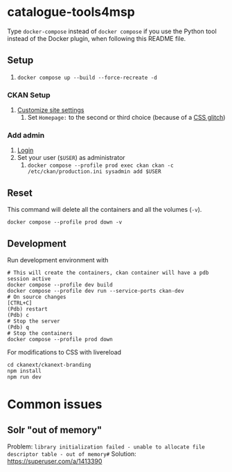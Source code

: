 # catalogue-tools4msp

Type `docker-compose` instead of `docker compose` if you use the Python tool instead of the Docker plugin, when following this README file.

## Setup

1. `docker compose up --build --force-recreate -d`

### CKAN Setup

1. [Customize site settings](http://localhost:5000/ckan-admin/config)
   1. Set `Homepage:` to the second or third choice (because of a [CSS glitch](https://github.com/ckan/ckan/issues/6542))

### Add admin

1. [Login](http://localhost:5000/user/login)
1. Set your user (`$USER`) as administrator
   1. `docker compose --profile prod exec ckan ckan -c /etc/ckan/production.ini sysadmin add $USER`

## Reset

This command will delete all the containers and all the volumes (`-v`).

```
docker compose --profile prod down -v
```

## Development

Run development environment with

```
# This will create the containers, ckan container will have a pdb session active
docker compose --profile dev build
docker compose --profile dev run --service-ports ckan-dev
# On source changes
[CTRL+C]
(Pdb) restart
(Pdb) c
# Stop the server
(Pdb) q
# Stop the containers
docker compose --profile prod down
```

For modifications to CSS with livereload
```
cd ckanext/ckanext-branding
npm install
npm run dev
```

# Common issues

## Solr "out of memory"

Problem: `library initialization failed - unable to allocate file descriptor table - out of memory#`
Solution: https://superuser.com/a/1413390
